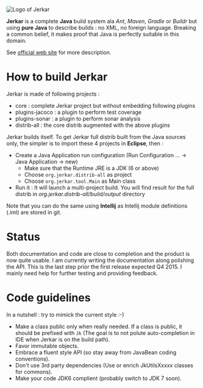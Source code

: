 ![Logo of Jerkar](http://jerkar.github.io/img/logo.png)

<strong>Jerkar</strong> is a complete **Java** build system ala _Ant_, _Maven_, _Gradle_ or _Buildr_ but using **pure Java** to describe builds : no XML, no foreign language.
Breaking a common belief, it makes proof that Java is perfectly suitable in this domain.

See [official web site](http://jerkar.github.io) for more description.

# How to build Jerkar
Jerkar is made of following projects :
* core : complete Jerkar project but without embedding following plugins
* plugins-jacoco : a plugin to perform test coverage
* plugins-sonar : a plugin to perform sonar analysis
* distrib-all : the core distrib augmented with the above plugins

Jerkar builds itself. To get Jerkar full distrib built from the Java sources only, the simpler is to import these 4 projects in **Eclipse**, then :
* Create a Java Application run configuration (Run Configuration ... -> Java Application -> new)
    * Make sure that the Runtime JRE is a JDK (6 or above)
    * Choose `org.jerkar.distrib-all` as project
    * Choose `org.jerkar.tool.Main` as Main class
* Run it : It will launch a multi-project build. You will find result for the full distrib in *org.jerkar.distrib-all/build/output* directory 

Note that you can do the same using **Intellij** as Intellij module definitions (.iml) are stored in git.



# Status

Both documentation and code are close to completion and the product is now quite usable. I am currently writing the documentation along polishing the API. This is the last step prior the first release expected Q4 2015.
I mainly need help for further testing and providing feedback.

# Code guidelines

In a nutshell : try to mimick the current style :-)
* Make a class public only when really needed. If a class is public, it should be prefixed with `Jk` (The goal is to not polute auto-completion in IDE when Jerkar is on the build path).
* Favor immutable objects.
* Embrace a fluent style API (so stay away from JavaBean coding conventions).
* Don't use 3rd party dependencies (Use or enrich JkUtilsXxxxx classes for commons). 
* Make your code JDK6 complient (probably switch to JDK 7 soon).
